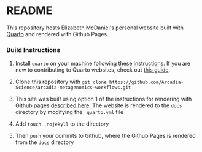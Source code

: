 # README

This repository hosts Elizabeth McDaniel's personal website built with [Quarto](https://quarto.org/) and rendered with Github Pages.

### Build Instructions

1.  Install `quarto` on your machine following [these instructions](https://quarto.org/docs/get-started/). If you are new to contributing to Quarto websites, check out [this guide](https://quarto.org/docs/websites/).

2.  Clone this repository with `git clone https://github.com/Arcadia-Science/arcadia-metagenomics-workflows.git`

3.  This site was built using option 1 of the instructions for rendering with Github pages [described here](https://quarto.org/docs/publishing/github-pages.html). The website is rendered to the `docs` directory by modifying the `_quarto.yml` file

4.  Add `touch .nojekyll` to the directory

5.  Then `push` your commits to Github, where the Github Pages is rendered from the `docs` directory
